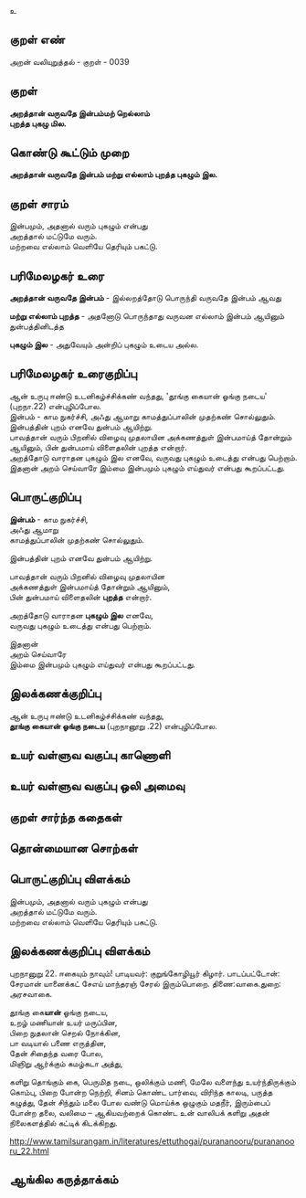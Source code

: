 உ

## குறள் எண் 

அறன் வலியுறுத்தல் - குறள் - 0039  

## குறள் 

**அறத்தான் வருவதே இன்பம்மற் றெல்லாம்  
புறத்த புகழு மில.** 

## கொண்டு கூட்டும் முறை

**அறத்தான் வருவதே இன்பம் மற்று எல்லாம் புறத்த புகழும்  இல.** 

## குறள் சாரம் 

இன்பமும், அதனால் வரும் புகழும் என்பது  
அறத்தால் மட்டுமே வரும்.  
மற்றவை எல்லாம் வெளியே தெரியும் பகட்டு.  

## பரிமேலழகர் உரை

**அறத்தான் வருவதே இன்பம்** - இல்லறத்தோடு பொருந்தி வருவதே இன்பம் ஆவது  

**மற்று எல்லாம் புறத்த** - அதனோடு பொருந்தாது வருவன எல்லாம் இன்பம் ஆயினும் துன்பத்தினிடத்த  

**புகழும் இல** - அதுவேயும் அன்றிப் புகழும் உடைய அல்ல.  

## பரிமேலழகர் உரைகுறிப்பு   
ஆன் உருபு ஈண்டு உடனிகழ்ச்சிக்கண் வந்தது, 'தூங்கு கையான் ஓங்கு நடைய' (புறநா.22) என்புழிப்போல.  
இன்பம் - காம நுகர்ச்சி, அஃது ஆமாறு காமத்துப்பாலின் முதற்கண் சொல்லுதும்.  
இன்பத்தின் புறம் எனவே துன்பம் ஆயிற்று.  
பாவத்தான் வரும் பிறனில் விழைவு முதலாயின அக்கணத்துள் இன்பமாய்த் தோன்றும் ஆயினும், பின் துன்பமாய் விளைதலின் புறத்த என்றார்.  
அறத்தோடு வாராதன புகழும் இல எனவே, வருவது புகழும் உடைத்து என்பது பெற்றாம்.  
இதனான் அறம் செய்வாரே இம்மை இன்பமும் புகழும் எய்துவர் என்பது கூறப்பட்டது.  

## பொருட்குறிப்பு 

**இன்பம்** - காம நுகர்ச்சி,  
அஃது ஆமாறு  
காமத்துப்பாலின் முதற்கண் சொல்லுதும்.  

இன்பத்தின் புறம் எனவே துன்பம் ஆயிற்று.  

பாவத்தான் வரும் பிறனில் விழைவு முதலாயின  
அக்கணத்துள் இன்பமாய்த் தோன்றும் ஆயினும்,  
பின் துன்பமாய் விளைதலின் **புறத்த** என்றார்.

அறத்தோடு வாராதன **புகழும் இல** எனவே,  
வருவது புகழும் உடைத்து என்பது பெற்றாம்.  

இதனான்  
அறம் செய்வாரே  
இம்மை இன்பமும் புகழும் எய்துவர் என்பது கூறப்பட்டது.  

## இலக்கணக்குறிப்பு  

ஆன் உருபு ஈண்டு உடனிகழ்ச்சிக்கண் வந்தது,  
**தூங்கு கையான் ஓங்கு நடைய** (புறநானூறு .22) என்புழிப்போல.   

## உயர் வள்ளுவ வகுப்பு காணொளி


## உயர் வள்ளுவ வகுப்பு ஒலி அமைவு 

 
## குறள் சார்ந்த கதைகள் 


## தொன்மையான சொற்கள்


## பொருட்குறிப்பு விளக்கம்

இன்பமும், அதனால் வரும் புகழும் என்பது  
அறத்தால் மட்டுமே வரும்.  
மற்றவை எல்லாம் வெளியே தெரியும் பகட்டு.

## இலக்கணக்குறிப்பு விளக்கம்

புறநானுறு 22.  ஈகையும் நாவும்!
பாடியவர்: குறுங்கோழியூர் கிழார்.	பாடப்பட்டோன்: சேரமான்
யானைக்கட் சேஎய் மாந்தரஞ் சேரல் இரும்பொறை.
திணை:வாகை.துறை: அரசவாகை.

தூங்கு கை**யான்** ஓங்கு நடைய,  
உறழ் மணியான் உயர் மருப்பின,  
பிறை நுதலான் செறல் நோக்கின,  
பா வடியால் பணை எருத்தின,  
தேன் சிதைந்த வரை போல,  
மிஞிறு ஆர்க்கும் கமழ்கடா அத்து,  

களிறு தொங்கும் கை, பெருமித நடை, ஒலிக்கும் மணி, மேலே வளைந்து
உயர்ந்திருக்கும் கொம்பு, பிறை போன்ற நெற்றி, சினம் கொண்ட பார்வை,
விரிந்த காலடி, பருத்த கழுத்து, தேன் சிந்தும் மலை போல வண்டு
மொய்க்க ஒழுகும் மதநீர், இரும்பைப் போன்ற தலை, வலிமை –
ஆகியவற்றைக் கொண்ட உன் வாலிபக் களிறு அதன் நிலைகளத்தில்
கட்டிக் கிடக்கிறது. 

http://www.tamilsurangam.in/literatures/ettuthogai/purananooru/purananooru_22.html

## ஆங்கில கருத்தாக்கம் 


